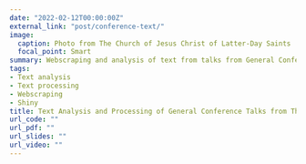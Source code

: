 ```yaml
---
date: "2022-02-12T00:00:00Z"
external_link: "post/conference-text/"
image:
  caption: Photo from The Church of Jesus Christ of Latter-Day Saints
  focal_point: Smart
summary: Webscraping and analysis of text from talks from General Conferences of the Church of Jesus Christ of Latter-Day Saints with a Shiny app to explore the talks.
tags:
- Text analysis
- Text processing
- Webscraping
- Shiny
title: Text Analysis and Processing of General Conference Talks from The Church of Jesus Christ of Latter-Day Saints
url_code: ""
url_pdf: ""
url_slides: ""
url_video: ""
---
```


